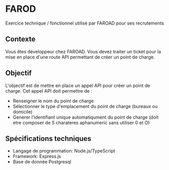 # FAROD
Exercice technique / fonctionnel utilisé par FAROAD pour ses recrutements

## Contexte

Vous êtes développeur chez FAROAD. Vous devez traiter un ticket pour la mise en place d'une route API permettant de créer un point de charge.

## Objectif

L'objectif est de mettre en place un appel API pour créer un point de charge. Cet appel API doit permettre de :

* Renseigner le nom du point de charge
* Sélectionner le type d'emplacement du point de charge (bureaux ou domicile)
* Generer l'identifiant unique automatiqument du point de charge (doit etre composer de 5 charateres aphanumeric sans utiliser 0 et O)

## Spécifications techniques
* Langage de programmation: Node.js/TypeScript
* Framework: Express.js
* Base de donnée Postgresql

